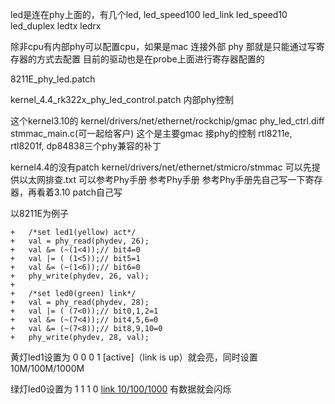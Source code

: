 led是连在phy上面的，有几个led, led_speed100 led_link led_speed10 led_duplex ledtx ledrx

除非cpu有内部phy可以配置cpu，如果是mac 连接外部 phy 那就是只能通过写寄存器的方式去配置
目前的驱动也是在probe上面进行寄存器配置的


8211E_phy_led.patch	 

kernel_4.4_rk322x_phy_led_control.patch 内部phy控制	


这个kernel3.10的
kernel/drivers/net/ethernet/rockchip/gmac
phy_led_ctrl.diff	 stmmac_main.c(可一起给客户) 这个是主要gmac 接phy的控制  rtl8211e, rtl8201f, dp84838三个phy兼容的补丁


kernel4.4的没有patch
kernel/drivers/net/ethernet/stmicro/stmmac
可以先提供以太网排查.txt
可以参考Phy手册 参考Phy手册 参考Phy手册先自己写一下寄存器，再看着3.10 patch自己写



以8211E为例子

```
+	/*set led1(yellow) act*/
+	val = phy_read(phydev, 26);
+	val &= (~(1<4));// bit4=0
+	val |= ( (1<5));// bit5=1
+	val &= (~(1<6));// bit6=0
+	phy_write(phydev, 26, val);
+
+	/*set led0(green) link*/
+	val = phy_read(phydev, 28);
+	val |= ( (7<0));// bit0,1,2=1
+	val &= (~(7<4));// bit4,5,6=0
+	val &= (~(7<8));// bit8,9,10=0
+	phy_write(phydev, 28, val);
```


黄灯led1设置为 0  0  0  1 [active]（link is up）就会亮，同时设置10M/100M/1000M

绿灯led0设置为 1  1  1  0 [link 10/100/1000](不管是那个频率的网) 有数据就会闪烁






